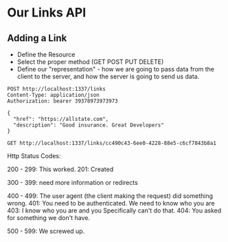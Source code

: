 # Our Links API

## Adding a Link

- Define the Resource
- Select the proper method (GET POST PUT DELETE)
- Define our "representation" - how we are going to pass data from the client to the server, and how the server is going to send us data.

```http
POST http://localhost:1337/links
Content-Type: application/json
Authorization: bearer 39378973973973

{
  "href": "https://allstate.com",
  "description": "Good insurance. Great Developers"
}
```

```http
GET http://localhost:1337/links/cc490c43-6ee0-4228-88e5-c6cf7843b8a1
```

Http Status Codes:

200 - 299: This worked.
    201: Created

300 - 399: need more information or redirects

400 - 499: The user agent (the client making the request) did something wrong.
    401: You need to be authenticated. We need to know who you are
    403: I know who you are and you Specifically can't do that.
    404: You asked for something we don't have.

500 - 599: We screwed up.